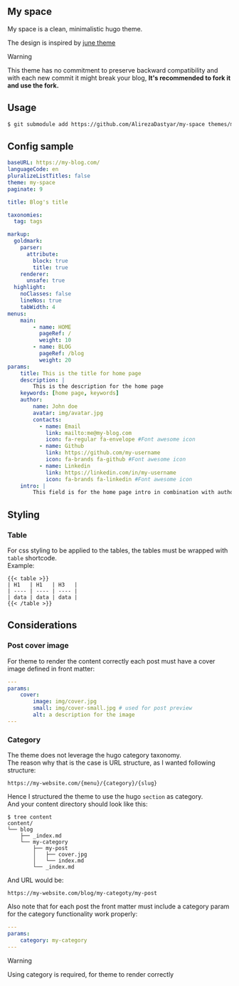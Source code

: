 ## My space
My space is a clean, minimalistic hugo theme.


The design is inspired by [june theme](https://github.com/clavinjune/hugo-june-theme)

> [!WARNING] 
> This theme has no commitment to preserve backward compatibility and with each new commit it might break your blog, **It's recommended to fork it and use the fork.**

## Usage

```bash
$ git submodule add https://github.com/AlirezaDastyar/my-space themes/my-space
```

## Config sample
```yaml
baseURL: https://my-blog.com/
languageCode: en
pluralizeListTitles: false
theme: my-space
paginate: 9

title: Blog's title

taxonomies:
  tag: tags

markup:
  goldmark:
    parser:
      attribute:
        block: true
        title: true
    renderer:
      unsafe: true
  highlight:
    noClasses: false  
    lineNos: true
    tabWidth: 4
menus:
    main:
        - name: HOME
          pageRef: /
          weight: 10
        - name: BLOG
          pageRef: /blog
          weight: 20
params:
    title: This is the title for home page
    description: |
        This is the description for the home page
    keywords: [home page, keywords]
    author:
        name: John doe
        avatar: img/avatar.jpg
        contacts:
          - name: Email
            link: mailto:me@my-blog.com
            icon: fa-regular fa-envelope #Font awesome icon
          - name: Github
            link: https://github.com/my-username
            icon: fa-brands fa-github #Font awesome icon
          - name: Linkedin
            link: https://linkedin.com/in/my-username
            icon: fa-brands fa-linkedin #Font awesome icon
    intro: |
        This field is for the home page intro in combination with author avatar
```
## Styling
### Table
For css styling to be applied to the tables, the tables must be wrapped with `table` shortcode.  
Example:
```
{{< table >}}
| H1   | H1   | H3   |
| ---- | ---- | ---- |
| data | data | data |
{{< /table >}}
```
## Considerations
### Post cover image
For theme to render the content correctly each post must have a cover image defined in front matter:
```yaml
---
params:
    cover: 
        image: img/cover.jpg
        small: img/cover-small.jpg # used for post preview
        alt: a description for the image
---
```

### Category
The theme does not leverage the hugo category taxonomy.  
The reason why that is the case is URL structure, as I wanted following structure:
```
https://my-website.com/{menu}/{category}/{slug}
```
Hence I structured the theme to use the hugo `section` as category.  
And your content directory should look like this:
```shell
$ tree content
content/
└── blog
    ├── _index.md
    └── my-category
        ├── my-post
        │   ├── cover.jpg
        │   └── index.md
        └── _index.md
```
And URL would be:
```
https://my-website.com/blog/my-categoty/my-post
```
Also note that for each post the front matter must include a category param for the category functionality work properly:
```yaml
---
params:
    category: my-category
---
```
> [!WARNING]
> Using category is required, for theme to render correctly